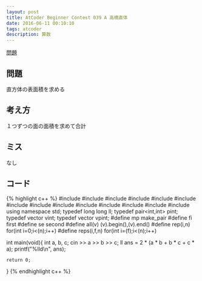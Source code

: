 ```yaml
---
layout: post
title: AtCoder Beginner Contest 039 A 高橋直体
date: 2016-06-11 00:10:10
tags: atcoder
description: 算数
---
```


[問題](http://abc039.contest.atcoder.jp/tasks/abc039_a)

## 問題
直方体の表面積を求める

## 考え方
１つずつの面の面積を求めて合計

## ミス
なし

## コード

{% highlight c++ %}
#include <iostream>
#include <string>
#include <algorithm>
#include <functional>
#include <vector>
#include <stack>
#include <queue>
#include <set>
#include <bitset>
#include <map>
#include <cstdio>
#include <cstdlib>
#include <cstring>
#include <cmath>
using namespace std;
typedef long long ll;
typedef pair<int,int> pint;
typedef vector<int> vint;
typedef vector<pint> vpint;
#define mp make_pair
#define fi first
#define se second
#define all(v) (v).begin(),(v).end()
#define rep(i,n) for(int i=0;i<(n);i++)
#define reps(i,f,n) for(int i=(f);i<(n);i++)

int main(void){
	int a, b, c;
	cin >> a >> b >> c;
	ll ans = 2 * (a * b + b * c + c * a);
	printf("%lld\n", ans);

	return 0;
}
{% endhighlight c++ %}